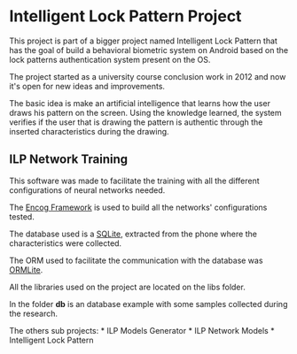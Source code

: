 Intelligent Lock Pattern Project
================================

This project is part of a bigger project named Intelligent Lock Pattern that has the goal of build a behavioral biometric system on Android based on the lock patterns authentication system present on the OS.

The project started as a university course conclusion work in 2012 and now it's open for new ideas and improvements.

The basic idea is make an artificial intelligence that learns how the user draws his pattern on the screen. Using the knowledge learned, the system verifies if the user that is drawing the pattern is authentic through the inserted characteristics during the drawing.

ILP Network Training
--------------------

This software was made to facilitate the training with all the different configurations of neural networks needed.

The [Encog Framework](http://www.heatonresearch.com/encog) is used to build all the networks' configurations tested.

The database used is a [SQLite](http://www.sqlite.org/), extracted from the phone where the characteristics were collected.

The ORM used to facilitate the communication with the database was [ORMLite](http://ormlite.com/).

All the libraries used on the project are located on the libs folder.

In the folder **db** is an database example with some samples collected during the research. 


The others sub projects:
	* ILP Models Generator
	* ILP Network Models
	* Intelligent Lock Pattern
